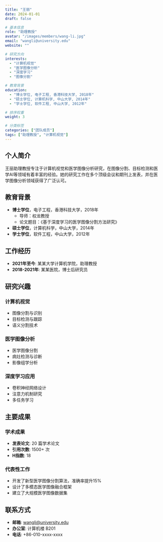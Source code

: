 ```yaml
---
title: "王丽"
date: 2024-01-01
draft: false

# 基本信息
role: "助理教授"
avatar: "/images/members/wang-li.jpg"
email: "wangli@university.edu"
website: ""

# 研究方向
interests: 
  - "计算机视觉"
  - "医学图像分析"
  - "深度学习"
  - "图像分割"

# 教育背景
education:
  - "博士学位, 电子工程, 香港科技大学, 2018年"
  - "硕士学位, 计算机科学, 中山大学, 2014年"
  - "学士学位, 软件工程, 中山大学, 2012年"

# 排序权重
weight: 3

# 分类标签
categories: ["团队成员"]
tags: ["助理教授", "计算机视觉"]
---
```


## 个人简介

王丽助理教授专注于计算机视觉和医学图像分析研究，在图像分割、目标检测和医学AI等领域有着丰富的经验。她的研究工作在多个顶级会议和期刊上发表，并在医学图像分析领域获得了广泛认可。

## 教育背景

- **博士学位**，电子工程，香港科技大学，2018年
  - 导师：权龙教授
  - 论文题目：《基于深度学习的医学图像分割方法研究》
- **硕士学位**，计算机科学，中山大学，2014年
- **学士学位**，软件工程，中山大学，2012年

## 工作经历

- **2021年至今**: 某某大学计算机学院，助理教授
- **2018-2021年**: 某某医院，博士后研究员

## 研究兴趣

### 计算机视觉
- 图像分割与识别
- 目标检测与跟踪
- 语义分割技术

### 医学图像分析
- 医学图像分割
- 病灶检测与诊断
- 影像组学分析

### 深度学习应用
- 卷积神经网络设计
- 注意力机制研究
- 多任务学习

## 主要成果

### 学术成果
- **发表论文**: 20 篇学术论文
- **引用次数**: 1500+ 次
- **H指数**: 18

### 代表性工作
- 开发了新型医学图像分割算法，准确率提升15%
- 设计了多模态医学图像融合框架
- 建立了大规模医学图像数据集

## 联系方式

- **邮箱**: wangli@university.edu
- **办公室**: 计算机楼 B201
- **电话**: +86-010-xxxx-xxxx
